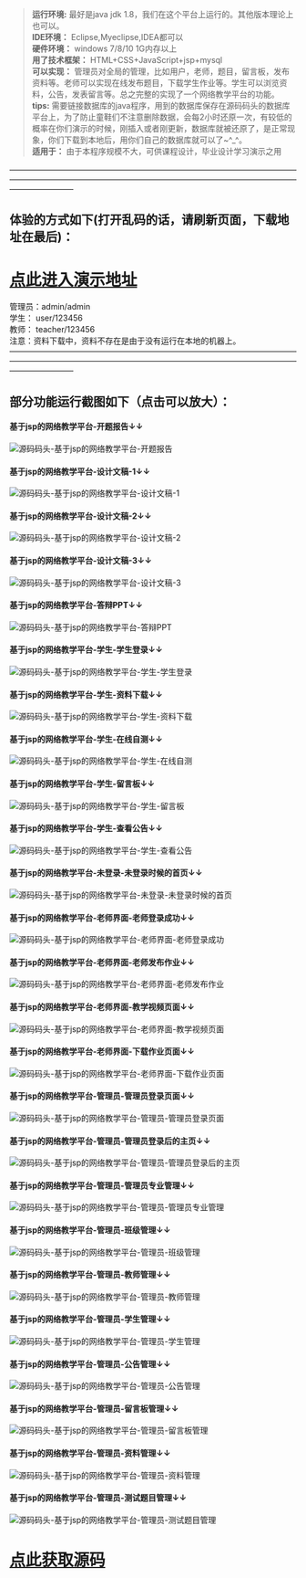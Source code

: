 >  **运行环境:** 最好是java jdk 1.8，我们在这个平台上运行的。其他版本理论上也可以。  
>  **IDE环境：** Eclipse,Myeclipse,IDEA都可以  
>  **硬件环境：** windows 7/8/10 1G内存以上  
>  **用了技术框架：** HTML+CSS+JavaScript+jsp+mysql  
>  **可以实现：** 管理员对全局的管理，比如用户，老师，题目，留言板，发布资料等。老师可以实现在线发布题目，下载学生作业等。学生可以浏览资料，公告，发表留言等。总之完整的实现了一个网络教学平台的功能。  
> **tips:** 需要链接数据库的java程序，用到的数据库保存在源码码头的数据库平台上，为了防止童鞋们不注意删除数据，会每2小时还原一次，有较低的概率在你们演示的时候，刚插入或者刚更新，数据库就被还原了，是正常现象，你们下载到本地后，用你们自己的数据库就可以了~^_^。  
>  **适用于：** 由于本程序规模不大，可供课程设计，毕业设计学习演示之用  
  

————————————————————————————————————————————————————————————————————————————————
## 体验的方式如下(打开乱码的话，请刷新页面，下载地址在最后)：  
# <a rel="nofollow"  href="http://demo.icodedock.com/wljx" target="_blank">点此进入演示地址</a>
管理员：admin/admin  
学生： user/123456  
教师： teacher/123456  
注意：资料下载中，资料不存在是由于没有运行在本地的机器上。  
————————————————————————————————————————————————————————————————————————————————
## 部分功能运行截图如下（点击可以放大）： 
#### 基于jsp的网络教学平台-开题报告↓↓
![源码码头-基于jsp的网络教学平台-开题报告](http://images.icodedock.com/JAVA/JAVAEE/%E5%9F%BA%E4%BA%8Ejsp%E7%9A%84%E7%BD%91%E7%BB%9C%E6%95%99%E5%AD%A6%E5%B9%B3%E5%8F%B0/%E5%BC%80%E9%A2%98%E6%8A%A5%E5%91%8A.png?imageView2/0/format/jpg/interlace/1/q/100|watermark/1/image/aHR0cDovL2ltYWdlcy5pY29kZWRvY2suY29tL21hcmsucG5n/dissolve/80/gravity/SouthEast/dx/10/dy/10|imageslim)
#### 基于jsp的网络教学平台-设计文稿-1↓↓
![源码码头-基于jsp的网络教学平台-设计文稿-1](http://images.icodedock.com/JAVA/JAVAEE/%E5%9F%BA%E4%BA%8Ejsp%E7%9A%84%E7%BD%91%E7%BB%9C%E6%95%99%E5%AD%A6%E5%B9%B3%E5%8F%B0/%E8%AE%BE%E8%AE%A1%E6%96%87%E7%A8%BF-1.png?imageView2/0/format/jpg/interlace/1/q/100|watermark/1/image/aHR0cDovL2ltYWdlcy5pY29kZWRvY2suY29tL21hcmsucG5n/dissolve/80/gravity/SouthEast/dx/10/dy/10|imageslim)
#### 基于jsp的网络教学平台-设计文稿-2↓↓
![源码码头-基于jsp的网络教学平台-设计文稿-2](http://images.icodedock.com/JAVA/JAVAEE/%E5%9F%BA%E4%BA%8Ejsp%E7%9A%84%E7%BD%91%E7%BB%9C%E6%95%99%E5%AD%A6%E5%B9%B3%E5%8F%B0/%E8%AE%BE%E8%AE%A1%E6%96%87%E7%A8%BF-2.png?imageView2/0/format/jpg/interlace/1/q/100|watermark/1/image/aHR0cDovL2ltYWdlcy5pY29kZWRvY2suY29tL21hcmsucG5n/dissolve/80/gravity/SouthEast/dx/10/dy/10|imageslim)
#### 基于jsp的网络教学平台-设计文稿-3↓↓
![源码码头-基于jsp的网络教学平台-设计文稿-3](http://images.icodedock.com/JAVA/JAVAEE/%E5%9F%BA%E4%BA%8Ejsp%E7%9A%84%E7%BD%91%E7%BB%9C%E6%95%99%E5%AD%A6%E5%B9%B3%E5%8F%B0/%E8%AE%BE%E8%AE%A1%E6%96%87%E7%A8%BF-3.png?imageView2/0/format/jpg/interlace/1/q/100|watermark/1/image/aHR0cDovL2ltYWdlcy5pY29kZWRvY2suY29tL21hcmsucG5n/dissolve/80/gravity/SouthEast/dx/10/dy/10|imageslim)
#### 基于jsp的网络教学平台-答辩PPT↓↓
![源码码头-基于jsp的网络教学平台-答辩PPT](http://images.icodedock.com/JAVA/JAVAEE/%E5%9F%BA%E4%BA%8Ejsp%E7%9A%84%E7%BD%91%E7%BB%9C%E6%95%99%E5%AD%A6%E5%B9%B3%E5%8F%B0/%E7%AD%94%E8%BE%A9PPT.png?imageView2/0/format/jpg/interlace/1/q/100|watermark/1/image/aHR0cDovL2ltYWdlcy5pY29kZWRvY2suY29tL21hcmsucG5n/dissolve/80/gravity/SouthEast/dx/10/dy/10|imageslim)
#### 基于jsp的网络教学平台-学生-学生登录↓↓
![源码码头-基于jsp的网络教学平台-学生-学生登录](http://images.icodedock.com/JAVA/JAVAEE/%E5%9F%BA%E4%BA%8Ejsp%E7%9A%84%E7%BD%91%E7%BB%9C%E6%95%99%E5%AD%A6%E5%B9%B3%E5%8F%B0/%E5%AD%A6%E7%94%9F/%E5%AD%A6%E7%94%9F%E7%99%BB%E5%BD%95.png?imageView2/0/format/jpg/interlace/1/q/100|watermark/1/image/aHR0cDovL2ltYWdlcy5pY29kZWRvY2suY29tL21hcmsucG5n/dissolve/80/gravity/SouthEast/dx/10/dy/10|imageslim)
#### 基于jsp的网络教学平台-学生-资料下载↓↓
![源码码头-基于jsp的网络教学平台-学生-资料下载](http://images.icodedock.com/JAVA/JAVAEE/%E5%9F%BA%E4%BA%8Ejsp%E7%9A%84%E7%BD%91%E7%BB%9C%E6%95%99%E5%AD%A6%E5%B9%B3%E5%8F%B0/%E5%AD%A6%E7%94%9F/%E8%B5%84%E6%96%99%E4%B8%8B%E8%BD%BD.png?imageView2/0/format/jpg/interlace/1/q/100|watermark/1/image/aHR0cDovL2ltYWdlcy5pY29kZWRvY2suY29tL21hcmsucG5n/dissolve/80/gravity/SouthEast/dx/10/dy/10|imageslim)
#### 基于jsp的网络教学平台-学生-在线自测↓↓
![源码码头-基于jsp的网络教学平台-学生-在线自测](http://images.icodedock.com/JAVA/JAVAEE/%E5%9F%BA%E4%BA%8Ejsp%E7%9A%84%E7%BD%91%E7%BB%9C%E6%95%99%E5%AD%A6%E5%B9%B3%E5%8F%B0/%E5%AD%A6%E7%94%9F/%E5%9C%A8%E7%BA%BF%E8%87%AA%E6%B5%8B.png?imageView2/0/format/jpg/interlace/1/q/100|watermark/1/image/aHR0cDovL2ltYWdlcy5pY29kZWRvY2suY29tL21hcmsucG5n/dissolve/80/gravity/SouthEast/dx/10/dy/10|imageslim)
#### 基于jsp的网络教学平台-学生-留言板↓↓
![源码码头-基于jsp的网络教学平台-学生-留言板](http://images.icodedock.com/JAVA/JAVAEE/%E5%9F%BA%E4%BA%8Ejsp%E7%9A%84%E7%BD%91%E7%BB%9C%E6%95%99%E5%AD%A6%E5%B9%B3%E5%8F%B0/%E5%AD%A6%E7%94%9F/%E7%95%99%E8%A8%80%E6%9D%BF.png?imageView2/0/format/jpg/interlace/1/q/100|watermark/1/image/aHR0cDovL2ltYWdlcy5pY29kZWRvY2suY29tL21hcmsucG5n/dissolve/80/gravity/SouthEast/dx/10/dy/10|imageslim)
#### 基于jsp的网络教学平台-学生-查看公告↓↓
![源码码头-基于jsp的网络教学平台-学生-查看公告](http://images.icodedock.com/JAVA/JAVAEE/%E5%9F%BA%E4%BA%8Ejsp%E7%9A%84%E7%BD%91%E7%BB%9C%E6%95%99%E5%AD%A6%E5%B9%B3%E5%8F%B0/%E5%AD%A6%E7%94%9F/%E6%9F%A5%E7%9C%8B%E5%85%AC%E5%91%8A.png?imageView2/0/format/jpg/interlace/1/q/100|watermark/1/image/aHR0cDovL2ltYWdlcy5pY29kZWRvY2suY29tL21hcmsucG5n/dissolve/80/gravity/SouthEast/dx/10/dy/10|imageslim)
#### 基于jsp的网络教学平台-未登录-未登录时候的首页↓↓
![源码码头-基于jsp的网络教学平台-未登录-未登录时候的首页](http://images.icodedock.com/JAVA/JAVAEE/%E5%9F%BA%E4%BA%8Ejsp%E7%9A%84%E7%BD%91%E7%BB%9C%E6%95%99%E5%AD%A6%E5%B9%B3%E5%8F%B0/%E6%9C%AA%E7%99%BB%E5%BD%95/%E6%9C%AA%E7%99%BB%E5%BD%95%E6%97%B6%E5%80%99%E7%9A%84%E9%A6%96%E9%A1%B5.png?imageView2/0/format/jpg/interlace/1/q/100|watermark/1/image/aHR0cDovL2ltYWdlcy5pY29kZWRvY2suY29tL21hcmsucG5n/dissolve/80/gravity/SouthEast/dx/10/dy/10|imageslim)
#### 基于jsp的网络教学平台-老师界面-老师登录成功↓↓
![源码码头-基于jsp的网络教学平台-老师界面-老师登录成功](http://images.icodedock.com/JAVA/JAVAEE/%E5%9F%BA%E4%BA%8Ejsp%E7%9A%84%E7%BD%91%E7%BB%9C%E6%95%99%E5%AD%A6%E5%B9%B3%E5%8F%B0/%E8%80%81%E5%B8%88%E7%95%8C%E9%9D%A2/%E8%80%81%E5%B8%88%E7%99%BB%E5%BD%95%E6%88%90%E5%8A%9F.png?imageView2/0/format/jpg/interlace/1/q/100|watermark/1/image/aHR0cDovL2ltYWdlcy5pY29kZWRvY2suY29tL21hcmsucG5n/dissolve/80/gravity/SouthEast/dx/10/dy/10|imageslim)
#### 基于jsp的网络教学平台-老师界面-老师发布作业↓↓
![源码码头-基于jsp的网络教学平台-老师界面-老师发布作业](http://images.icodedock.com/JAVA/JAVAEE/%E5%9F%BA%E4%BA%8Ejsp%E7%9A%84%E7%BD%91%E7%BB%9C%E6%95%99%E5%AD%A6%E5%B9%B3%E5%8F%B0/%E8%80%81%E5%B8%88%E7%95%8C%E9%9D%A2/%E8%80%81%E5%B8%88%E5%8F%91%E5%B8%83%E4%BD%9C%E4%B8%9A.png?imageView2/0/format/jpg/interlace/1/q/100|watermark/1/image/aHR0cDovL2ltYWdlcy5pY29kZWRvY2suY29tL21hcmsucG5n/dissolve/80/gravity/SouthEast/dx/10/dy/10|imageslim)
#### 基于jsp的网络教学平台-老师界面-教学视频页面↓↓
![源码码头-基于jsp的网络教学平台-老师界面-教学视频页面](http://images.icodedock.com/JAVA/JAVAEE/%E5%9F%BA%E4%BA%8Ejsp%E7%9A%84%E7%BD%91%E7%BB%9C%E6%95%99%E5%AD%A6%E5%B9%B3%E5%8F%B0/%E8%80%81%E5%B8%88%E7%95%8C%E9%9D%A2/%E6%95%99%E5%AD%A6%E8%A7%86%E9%A2%91%E9%A1%B5%E9%9D%A2.png?imageView2/0/format/jpg/interlace/1/q/100|watermark/1/image/aHR0cDovL2ltYWdlcy5pY29kZWRvY2suY29tL21hcmsucG5n/dissolve/80/gravity/SouthEast/dx/10/dy/10|imageslim)
#### 基于jsp的网络教学平台-老师界面-下载作业页面↓↓
![源码码头-基于jsp的网络教学平台-老师界面-下载作业页面](http://images.icodedock.com/JAVA/JAVAEE/%E5%9F%BA%E4%BA%8Ejsp%E7%9A%84%E7%BD%91%E7%BB%9C%E6%95%99%E5%AD%A6%E5%B9%B3%E5%8F%B0/%E8%80%81%E5%B8%88%E7%95%8C%E9%9D%A2/%E4%B8%8B%E8%BD%BD%E4%BD%9C%E4%B8%9A%E9%A1%B5%E9%9D%A2.png?imageView2/0/format/jpg/interlace/1/q/100|watermark/1/image/aHR0cDovL2ltYWdlcy5pY29kZWRvY2suY29tL21hcmsucG5n/dissolve/80/gravity/SouthEast/dx/10/dy/10|imageslim)
#### 基于jsp的网络教学平台-管理员-管理员登录页面↓↓
![源码码头-基于jsp的网络教学平台-管理员-管理员登录页面](http://images.icodedock.com/JAVA/JAVAEE/%E5%9F%BA%E4%BA%8Ejsp%E7%9A%84%E7%BD%91%E7%BB%9C%E6%95%99%E5%AD%A6%E5%B9%B3%E5%8F%B0/%E7%AE%A1%E7%90%86%E5%91%98/%E7%AE%A1%E7%90%86%E5%91%98%E7%99%BB%E5%BD%95%E9%A1%B5%E9%9D%A2.png?imageView2/0/format/jpg/interlace/1/q/100|watermark/1/image/aHR0cDovL2ltYWdlcy5pY29kZWRvY2suY29tL21hcmsucG5n/dissolve/80/gravity/SouthEast/dx/10/dy/10|imageslim)
#### 基于jsp的网络教学平台-管理员-管理员登录后的主页↓↓
![源码码头-基于jsp的网络教学平台-管理员-管理员登录后的主页](http://images.icodedock.com/JAVA/JAVAEE/%E5%9F%BA%E4%BA%8Ejsp%E7%9A%84%E7%BD%91%E7%BB%9C%E6%95%99%E5%AD%A6%E5%B9%B3%E5%8F%B0/%E7%AE%A1%E7%90%86%E5%91%98/%E7%AE%A1%E7%90%86%E5%91%98%E7%99%BB%E5%BD%95%E5%90%8E%E7%9A%84%E4%B8%BB%E9%A1%B5.png?imageView2/0/format/jpg/interlace/1/q/100|watermark/1/image/aHR0cDovL2ltYWdlcy5pY29kZWRvY2suY29tL21hcmsucG5n/dissolve/80/gravity/SouthEast/dx/10/dy/10|imageslim)
#### 基于jsp的网络教学平台-管理员-管理员专业管理↓↓
![源码码头-基于jsp的网络教学平台-管理员-管理员专业管理](http://images.icodedock.com/JAVA/JAVAEE/%E5%9F%BA%E4%BA%8Ejsp%E7%9A%84%E7%BD%91%E7%BB%9C%E6%95%99%E5%AD%A6%E5%B9%B3%E5%8F%B0/%E7%AE%A1%E7%90%86%E5%91%98/%E7%AE%A1%E7%90%86%E5%91%98%E4%B8%93%E4%B8%9A%E7%AE%A1%E7%90%86.png?imageView2/0/format/jpg/interlace/1/q/100|watermark/1/image/aHR0cDovL2ltYWdlcy5pY29kZWRvY2suY29tL21hcmsucG5n/dissolve/80/gravity/SouthEast/dx/10/dy/10|imageslim)
#### 基于jsp的网络教学平台-管理员-班级管理↓↓
![源码码头-基于jsp的网络教学平台-管理员-班级管理](http://images.icodedock.com/JAVA/JAVAEE/%E5%9F%BA%E4%BA%8Ejsp%E7%9A%84%E7%BD%91%E7%BB%9C%E6%95%99%E5%AD%A6%E5%B9%B3%E5%8F%B0/%E7%AE%A1%E7%90%86%E5%91%98/%E7%8F%AD%E7%BA%A7%E7%AE%A1%E7%90%86.png?imageView2/0/format/jpg/interlace/1/q/100|watermark/1/image/aHR0cDovL2ltYWdlcy5pY29kZWRvY2suY29tL21hcmsucG5n/dissolve/80/gravity/SouthEast/dx/10/dy/10|imageslim)
#### 基于jsp的网络教学平台-管理员-教师管理↓↓
![源码码头-基于jsp的网络教学平台-管理员-教师管理](http://images.icodedock.com/JAVA/JAVAEE/%E5%9F%BA%E4%BA%8Ejsp%E7%9A%84%E7%BD%91%E7%BB%9C%E6%95%99%E5%AD%A6%E5%B9%B3%E5%8F%B0/%E7%AE%A1%E7%90%86%E5%91%98/%E6%95%99%E5%B8%88%E7%AE%A1%E7%90%86.png?imageView2/0/format/jpg/interlace/1/q/100|watermark/1/image/aHR0cDovL2ltYWdlcy5pY29kZWRvY2suY29tL21hcmsucG5n/dissolve/80/gravity/SouthEast/dx/10/dy/10|imageslim)
#### 基于jsp的网络教学平台-管理员-学生管理↓↓
![源码码头-基于jsp的网络教学平台-管理员-学生管理](http://images.icodedock.com/JAVA/JAVAEE/%E5%9F%BA%E4%BA%8Ejsp%E7%9A%84%E7%BD%91%E7%BB%9C%E6%95%99%E5%AD%A6%E5%B9%B3%E5%8F%B0/%E7%AE%A1%E7%90%86%E5%91%98/%E5%AD%A6%E7%94%9F%E7%AE%A1%E7%90%86.png?imageView2/0/format/jpg/interlace/1/q/100|watermark/1/image/aHR0cDovL2ltYWdlcy5pY29kZWRvY2suY29tL21hcmsucG5n/dissolve/80/gravity/SouthEast/dx/10/dy/10|imageslim)
#### 基于jsp的网络教学平台-管理员-公告管理↓↓
![源码码头-基于jsp的网络教学平台-管理员-公告管理](http://images.icodedock.com/JAVA/JAVAEE/%E5%9F%BA%E4%BA%8Ejsp%E7%9A%84%E7%BD%91%E7%BB%9C%E6%95%99%E5%AD%A6%E5%B9%B3%E5%8F%B0/%E7%AE%A1%E7%90%86%E5%91%98/%E5%85%AC%E5%91%8A%E7%AE%A1%E7%90%86.png?imageView2/0/format/jpg/interlace/1/q/100|watermark/1/image/aHR0cDovL2ltYWdlcy5pY29kZWRvY2suY29tL21hcmsucG5n/dissolve/80/gravity/SouthEast/dx/10/dy/10|imageslim)
#### 基于jsp的网络教学平台-管理员-留言板管理↓↓
![源码码头-基于jsp的网络教学平台-管理员-留言板管理](http://images.icodedock.com/JAVA/JAVAEE/%E5%9F%BA%E4%BA%8Ejsp%E7%9A%84%E7%BD%91%E7%BB%9C%E6%95%99%E5%AD%A6%E5%B9%B3%E5%8F%B0/%E7%AE%A1%E7%90%86%E5%91%98/%E7%95%99%E8%A8%80%E6%9D%BF%E7%AE%A1%E7%90%86.png?imageView2/0/format/jpg/interlace/1/q/100|watermark/1/image/aHR0cDovL2ltYWdlcy5pY29kZWRvY2suY29tL21hcmsucG5n/dissolve/80/gravity/SouthEast/dx/10/dy/10|imageslim)
#### 基于jsp的网络教学平台-管理员-资料管理↓↓
![源码码头-基于jsp的网络教学平台-管理员-资料管理](http://images.icodedock.com/JAVA/JAVAEE/%E5%9F%BA%E4%BA%8Ejsp%E7%9A%84%E7%BD%91%E7%BB%9C%E6%95%99%E5%AD%A6%E5%B9%B3%E5%8F%B0/%E7%AE%A1%E7%90%86%E5%91%98/%E8%B5%84%E6%96%99%E7%AE%A1%E7%90%86.png?imageView2/0/format/jpg/interlace/1/q/100|watermark/1/image/aHR0cDovL2ltYWdlcy5pY29kZWRvY2suY29tL21hcmsucG5n/dissolve/80/gravity/SouthEast/dx/10/dy/10|imageslim)
#### 基于jsp的网络教学平台-管理员-测试题目管理↓↓
![源码码头-基于jsp的网络教学平台-管理员-测试题目管理](http://images.icodedock.com/JAVA/JAVAEE/%E5%9F%BA%E4%BA%8Ejsp%E7%9A%84%E7%BD%91%E7%BB%9C%E6%95%99%E5%AD%A6%E5%B9%B3%E5%8F%B0/%E7%AE%A1%E7%90%86%E5%91%98/%E6%B5%8B%E8%AF%95%E9%A2%98%E7%9B%AE%E7%AE%A1%E7%90%86.png?imageView2/0/format/jpg/interlace/1/q/100|watermark/1/image/aHR0cDovL2ltYWdlcy5pY29kZWRvY2suY29tL21hcmsucG5n/dissolve/80/gravity/SouthEast/dx/10/dy/10|imageslim)
# [点此获取源码](http://www.icodedock.com/article/a19)
<p style="display:none"  >本源码关键字：在线学习管理系统，在线交流，师生学习，师生交流 作业 网页 web 网站 程序 软件 管理系统 gui</p>